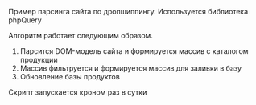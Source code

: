 Пример парсинга сайта по дропшиппингу. 
Используется библиотека phpQuery

Алгоритм работает следующим образом.
1. Парсится DOM-модель сайта и формируется массив с каталогом продукции
2. Массив фильтруется и формируется массив для заливки в базу
3. Обновление базы продуктов

Скрипт запускается кроном раз в сутки